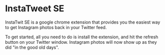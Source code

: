# InstaTweet SE

InstaTwit SE is a google chrome extension that provides you the easiest way to get Instagram photos back in your Twitter feed.

To get started, all you need to do is install the extension, and hit the refresh button on your Twitter window. Instagram photos will now show up as they did "in the good old days".

